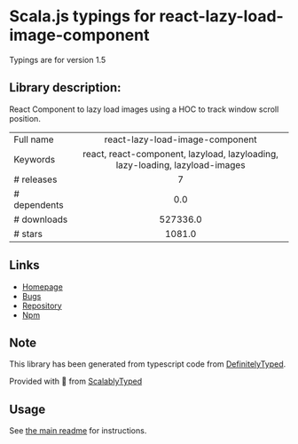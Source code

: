 
# Scala.js typings for react-lazy-load-image-component

Typings are for version 1.5

## Library description:
React Component to lazy load images using a HOC to track window scroll position.

|                    |                 |
| ------------------ | :-------------: |
| Full name          | react-lazy-load-image-component |
| Keywords           | react, react-component, lazyload, lazyloading, lazy-loading, lazyload-images |
| # releases         | 7 |
| # dependents       | 0.0 |
| # downloads        | 527336.0 |
| # stars            | 1081.0 |

## Links
- [Homepage](https://github.com/Aljullu/react-lazy-load-image-component#readme)
- [Bugs](https://github.com/Aljullu/react-lazy-load-image-component/issues)
- [Repository](https://github.com/Aljullu/react-lazy-load-image-component)
- [Npm](https://www.npmjs.com/package/react-lazy-load-image-component)
    


## Note
This library has been generated from typescript code from [DefinitelyTyped](https://definitelytyped.org).

Provided with :purple_heart: from [ScalablyTyped](https://github.com/oyvindberg/ScalablyTyped)

## Usage
See [the main readme](../../readme.md) for instructions.


